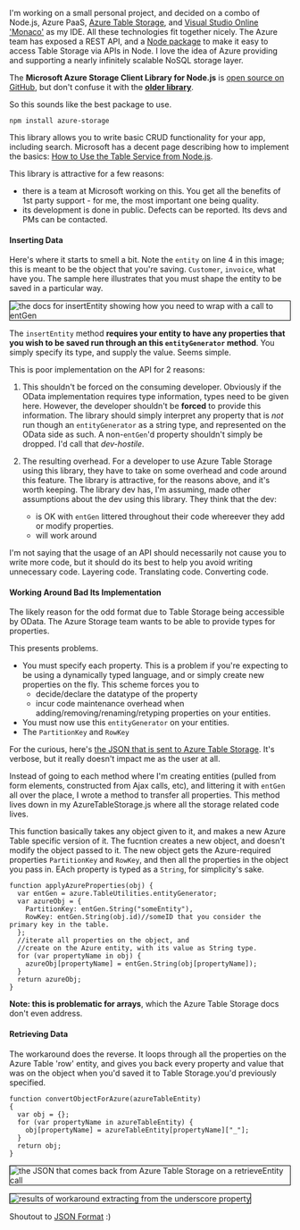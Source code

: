 <!--{Title:"Azure Node SDK Library Table Storage Is Frustrating",PublishedOn:"",Intro:"I'm moving from blob storage to table storage and finding that the table storage APIs are just frustrata-bad."}-->
<style>img{border:1px solid black;}</style>
I'm working on a small personal project, and decided on a combo of Node.js, Azure PaaS, [Azure Table Storage](http://azure.microsoft.com/en-us/documentation/articles/storage-nodejs-how-to-use-table-storage/#what-is), and [Visual Studio Online 'Monaco'](http://i.imgur.com/JRGTL5O.png) as my IDE. All these technologies fit together nicely. The Azure team has exposed a REST API, and a [Node package](https://www.npmjs.org/package/azure-storage) to make it easy to access Table Storage via APIs in Node. I love the idea of Azure providing and supporting a nearly infinitely scalable NoSQL storage layer. 

The **Microsoft Azure Storage Client Library for Node.js** is [open source on GitHub](https://github.com/Azure/azure-storage-node), but don't confuse it with the [**older library**](https://www.npmjs.org/package/azure).

So this sounds like the best package to use.

    npm install azure-storage 

This library allows you to write basic CRUD functionality for your app, including search. Microsoft has a decent page describing how to implement the basics: [How to Use the Table Service from Node.js](http://azure.microsoft.com/en-us/documentation/articles/storage-nodejs-how-to-use-table-storage). 

This library is attractive for a few reasons:

- there is a team at Microsoft working on this. You get all the benefits of 1st party support - for me, the most important one being quality.
- its development is done in public. Defects can be reported. Its devs and PMs can be contacted.

#### Inserting Data

Here's where it starts to smell a bit.  Note the `entity` on line 4 in this image; this is meant to be the object that you're saving. `Customer`, `invoice`, what have you. The sample here illustrates that you must shape the entity to be saved in a particular way.

![the docs for insertEntity showing how you need to wrap with a call to entGen](http://i.imgur.com/7Yn1q17.png)

The `insertEntity` method **requires your entity to have any properties that you wish to be saved run through an this `entityGenerator` method**. You simply specify its type, and supply the value. Seems simple.

This is poor implementation on the API for 2 reasons:

1. This shouldn't be forced on the consuming developer. Obviously if the OData implementation requires type information, types need to be given here. However, the developer shouldn't be **forced** to provide this information. The library should simply interpret any property that is *not* run though an `entityGenerator` as a string type, and represented on the OData side as such. A non-`entGen`'d property shouldn't simply be dropped. I'd call that *dev-hostile*.
 
2. The resulting overhead. For a developer to use Azure Table Storage using this library, they have to take on some overhead and code around this feature. The library is attractive, for the reasons above, and it's worth keeping. The library dev has, I'm assuming, made other assumptions about the dev using this library. They think that the dev:
	- is OK with `entGen` littered throughout their code whereever they add or modify properties.
	- will work around

I'm not saying that the usage of an API should necessarily not cause you to write more code, but it should do its best to help you avoid writing unnecessary code. Layering code. Translating code. Converting code.  


#### Working Around Bad Its Implementation

The likely reason for the odd format due to Table Storage being accessible by OData. The Azure Storage team wants to be able to provide types for properties.


This presents problems.

- You must specify each property. This is a problem if you're expecting to be using a dynamically typed language, and or simply create new properties on the fly. This scheme forces you to
  - decide/declare the datatype of the property
  - incur code maintenance overhead when adding/removing/renaming/retyping properties on your entities. 
- You must now use this `entityGenerator` on your entities.
- The `PartitionKey` and `RowKey` 

For the curious, here's [the JSON that is sent to Azure Table Storage](http://i.imgur.com/GriiDft.png). It's verbose, but it really doesn't impact me as the user at all. 

Instead of going to each method where I'm creating entities (pulled from form elements, constructed from Ajax calls, etc), and littering it with `entGen` all over the place, I wrote a method to transfer all properties. This method lives down in my AzureTableStorage.js where all the storage related code lives. 

This function basically takes any object given to it, and makes a new Azure Table specific version of it. The fucntion creates a new object, and doesn't modify the object passed to it. The new object gets the Azure-required properties `PartitionKey` and `RowKey`, and then all the properties in the object you pass in. EAch property is typed as a `String`, for simplicity's sake.

	function applyAzureProperties(obj) {
	  var entGen = azure.TableUtilities.entityGenerator;
	  var azureObj = {
	    PartitionKey: entGen.String("someEntity"),
	    RowKey: entGen.String(obj.id)//someID that you consider the primary key in the table.
	  };
	  //iterate all properties on the object, and
	  //create on the Azure entity, with its value as String type.
	  for (var propertyName in obj) {
	    azureObj[propertyName] = entGen.String(obj[propertyName]);
	  }
	  return azureObj;
	}

**Note: this is problematic for arrays**, which the Azure Table Storage docs don't even address.

#### Retrieving Data

The workaround does the reverse. It loops through all the properties on the Azure Table 'row' entity, and gives you back every property and value that was on the object when you'd saved it to Table Storage.you'd previously specified.

	function convertObjectForAzure(azureTableEntity) 
	{
	  var obj = {};
	  for (var propertyName in azureTableEntity) {
	    obj[propertyName] = azureTableEntity[propertyName]["_"];
	  }
	  return obj;
	}

![the JSON that comes back from Azure Table Storage on a retrieveEntity call](http://i.imgur.com/whZQUw2.png)

![results of workaround extracting from the underscore property](http://i.imgur.com/t9RkEAp.png)


Shoutout to [JSON Format](http://jsonformat.com/) :)

